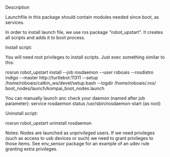 Description

Launchfile in this package should contain modules needed since boot, as services.

In order to install launch file, we use ros package "robot_upstart".
It creates all scripts and adds it to boot process. 

Install script:

You will need root privileges to install scripts. Just exec something similar to this:
	
rosrun robot_upstart install --job rosdaemon  --user roboais --rosdistro indigo --master http://turtlebot:11311 --setup /home/roboais/catkin_ws/devel/setup.bash  --logdir /home/roboais/.ros/  boot_nodes/launch/kompai_boot_nodes.launch

You can manually launch anc check your daemon (named after job parameter):
service rosdaemon status
/usr/sbin/rosdaemon-start (as root)

Uninstall script:

rosrun robot_upstart uninstall rosdaemon

Notes:
Nodes are launched as unprivileged users. If we need privileges (such as access to usb devices or such) we need to grant privileges to those items.
See env_sensor package for an example of an udev rule granting extra privileges. 
